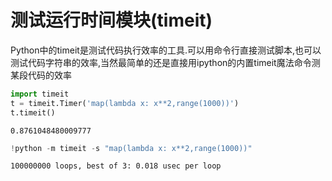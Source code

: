 
# 测试运行时间模块(timeit)

Python中的timeit是测试代码执行效率的工具.可以用命令行直接测试脚本,也可以测试代码字符串的效率,当然最简单的还是直接用ipython的内置timeit魔法命令测某段代码的效率


```python
import timeit
t = timeit.Timer('map(lambda x: x**2,range(1000))')
t.timeit()
```




    0.8761048480009777




```python
!python -m timeit -s "map(lambda x: x**2,range(1000))"
```

    100000000 loops, best of 3: 0.018 usec per loop

